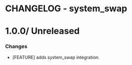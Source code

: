 # CHANGELOG - system_swap

1.0.0/ Unreleased
==================

### Changes

* [FEATURE] adds system_swap integration.
